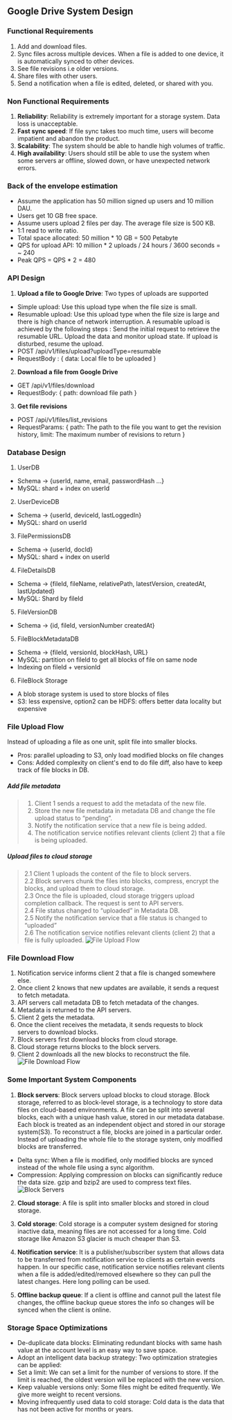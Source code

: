 ## Google Drive System Design

### Functional Requirements
1. Add and download files.
2. Sync files across multiple devices. When a file is added to one device, it is automatically synced to other devices.
3. See file revisions i.e older versions.
4. Share files with other users.
5. Send a notification when a file is edited, deleted, or shared with you.

### Non Functional Requirements
1. **Reliability**: Reliability is extremely important for a storage system. Data loss is unacceptable.
2. **Fast sync speed**: If file sync takes too much time, users will become impatient and abandon the product.
3. **Scalability**: The system should be able to handle high volumes of traffic.
4. **High availability**: Users should still be able to use the system when some servers ar offline, slowed down, or have unexpected network errors.

### Back of the envelope estimation
- Assume the application has 50 million signed up users and 10 million DAU.
- Users get 10 GB free space.
- Assume users upload 2 files per day. The average file size is 500 KB.
- 1:1 read to write ratio.
- Total space allocated: 50 million * 10 GB = 500 Petabyte
- QPS for upload API: 10 million * 2 uploads / 24 hours / 3600 seconds = ~ 240
- Peak QPS = QPS * 2 = 480

### API Design
1. **Upload a file to Google Drive**: Two types of uploads are supported
- Simple upload: Use this upload type when the file size is small.
- Resumable upload: Use this upload type when the file size is large and there is high chance of network interruption. A resumable upload is achieved by the following steps : Send the initial request to retrieve the resumable URL. Upload the data and monitor upload state. If upload is disturbed, resume the upload.
- POST /api/v1/files/upload?uploadType=resumable
- RequestBody : { data: Local file to be uploaded }

2. **Download a file from Google Drive**
- GET /api/v1/files/download
- RequestBody: { path: download file path }

3. **Get file revisions**
- POST /api/v1/files/list_revisions
- RequestParams: { path: The path to the file you want to get the revision history, limit: The maximum number of revisions to return }

### Database Design
1. UserDB
- Schema -> {userId, name, email, passwordHash ...}
- MySQL: shard + index on userId

2. UserDeviceDB
- Schema -> {userId, deviceId, lastLoggedIn}
- MySQL: shard on userId

3. FilePermissionsDB
- Schema -> {userId, docId}
- MySQL: shard + index on userId

4. FileDetailsDB
- Schema -> {fileId, fileName, relativePath, latestVersion, createdAt, lastUpdated}
- MySQL: Shard by fileId

5. FileVersionDB
- Schema -> {id, fileId, versionNumber createdAt}

5. FileBlockMetadataDB
- Schema -> {fileId, versionId, blockHash, URL}
- MySQL: partition on fileId to get all blocks of file on same node
- Indexing on fileId + versionId

6. FileBlock Storage
- A blob storage system is used to store blocks of files
- S3: less expensive, option2 can be HDFS: offers better data locality but expensive

### File Upload Flow
Instead of uploading a file as one unit, split file into smaller blocks.
- Pros: parallel uploading to S3, only load modified blocks on file changes
- Cons: Added complexity on client's end to do file diff, also have to keep track of file blocks in DB.

##### Add file metadata
> 1. Client 1 sends a request to add the metadata of the new file.
> 2. Store the new file metadata in metadata DB and change the file upload status to “pending”.
> 3. Notify the notification service that a new file is being added.
> 4. The notification service notifies relevant clients (client 2) that a file is being uploaded.

##### Upload files to cloud storage
> 2.1 Client 1 uploads the content of the file to block servers.<br>
> 2.2 Block servers chunk the files into blocks, compress, encrypt the blocks, and upload them to cloud storage.<br>
> 2.3 Once the file is uploaded, cloud storage triggers upload completion callback. The request is sent to API servers.<br>
> 2.4 File status changed to “uploaded” in Metadata DB.<br>
> 2.5 Notify the notification service that a file status is changed to “uploaded”<br>
> 2.6 The notification service notifies relevant clients (client 2) that a file is fully uploaded.
![File Upload Flow](./images/FileUploadFlow.png)

### File Download Flow
1. Notification service informs client 2 that a file is changed somewhere else.
2. Once client 2 knows that new updates are available, it sends a request to fetch metadata.
3. API servers call metadata DB to fetch metadata of the changes.
4. Metadata is returned to the API servers.
5. Client 2 gets the metadata.
6. Once the client receives the metadata, it sends requests to block servers to download blocks.
7. Block servers first download blocks from cloud storage.
8. Cloud storage returns blocks to the block servers.
9. Client 2 downloads all the new blocks to reconstruct the file.
![File Download Flow](./images/FileDownloadFlow.png)

### Some Important System Components
1. **Block servers**: Block servers upload blocks to cloud storage. Block storage, referred to as block-level storage, is a technology to store data files on cloud-based environments. A file can be split into several blocks, each with a unique hash value, stored in our metadata database. Each block is treated as an independent object and stored in our storage system(S3). To reconstruct a file, blocks are joined in a particular order. Instead of uploading the whole file to the storage system, only modified blocks are transferred.
- Delta sync: When a file is modified, only modified blocks are synced instead of the whole file using a sync algorithm.
- Compression: Applying compression on blocks can significantly reduce the data size. gzip and bzip2 are used to compress text files. 
![Block Servers](./images/BlockServers.png)

2. **Cloud storage**: A file is split into smaller blocks and stored in cloud storage.

3. **Cold storage**: Cold storage is a computer system designed for storing inactive data, meaning files are not accessed for a long time. Cold storage like Amazon S3 glacier is much cheaper than S3.

4. **Notification service**: It is a publisher/subscriber system that allows data to be transferred from notification service to clients as certain events happen. In our specific case, notification service notifies relevant clients when a file is added/edited/removed elsewhere so they can pull the latest changes. Here long polling can be used.

5. **Offline backup queue**: If a client is offline and cannot pull the latest file changes, the offline backup queue stores the info so changes will be synced when the client is online.

### Storage Space Optimizations
- De-duplicate data blocks: Eliminating redundant blocks with same hash value at the account level is an easy way to save space.
- Adopt an intelligent data backup strategy: Two optimization strategies can be applied:
-  Set a limit: We can set a limit for the number of versions to store. If the limit is reached, the oldest version will be replaced with the new version.
-  Keep valuable versions only: Some files might be edited frequently. We give more weight to recent versions. 
- Moving infrequently used data to cold storage: Cold data is the data that has not been active for months or years.